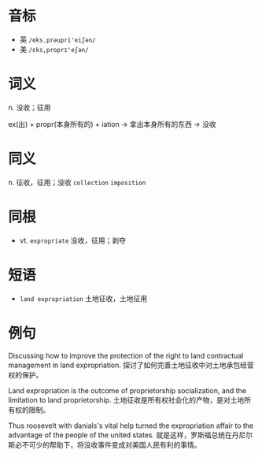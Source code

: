 # 音标

- 英 `/eksˌprəupri'eiʃən/`
- 美 `/ɛks,proprɪ'eʃən/`

# 词义

n. 没收；征用




ex(出) + propr(本身所有的) + iation → 拿出本身所有的东西 → 没收

# 同义

n. 征收，征用；没收
`collection` `imposition`

# 同根

- vt. `expropriate` 没收，征用；剥夺

# 短语

- `land expropriation` 土地征收，土地征用

# 例句

Discussing how to improve the protection of the right to land contractual management in land expropriation.
探讨了如何完善土地征收中对土地承包经营权的保护。

Land expropriation is the outcome of proprietorship socialization, and the limitation to land proprietorship.
土地征收是所有权社会化的产物，是对土地所有权的限制。

Thus roosevelt with danials's vital help turned the expropriation affair to the advantage of the people of the united states.
就是这样，罗斯福总统在丹尼尔斯必不可少的帮助下，将没收事件变成对美国人民有利的事情。


